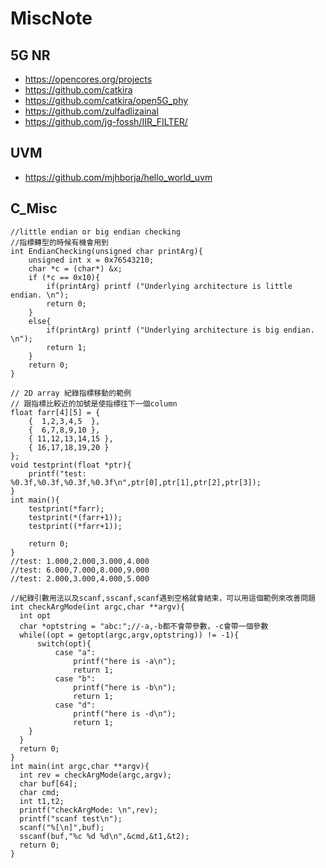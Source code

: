 # MiscNote

## 5G NR
* https://opencores.org/projects
* https://github.com/catkira
* https://github.com/catkira/open5G_phy
* https://github.com/zulfadlizainal
* https://github.com/jg-fossh/IIR_FILTER/

## UVM
* https://github.com/mjhborja/hello_world_uvm

## C_Misc

```clike=
//little endian or big endian checking
//指標轉型的時候有機會用到
int EndianChecking(unsigned char printArg){
    unsigned int x = 0x76543210;
    char *c = (char*) &x;
    if (*c == 0x10){
        if(printArg) printf ("Underlying architecture is little endian. \n");
        return 0;
    }
    else{
        if(printArg) printf ("Underlying architecture is big endian. \n");
        return 1;
    }
    return 0;
}
```

```clike=
// 2D array 紀錄指標移動的範例
// 跟指標比較近的加號是使指標往下一個column
float farr[4][5] = {
	{  1,2,3,4,5  },
	{  6,7,8,9,10 },
	{ 11,12,13,14,15 },
	{ 16,17,18,19,20 }
};
void testprint(float *ptr){
	printf("test: %0.3f,%0.3f,%0.3f,%0.3f\n",ptr[0],ptr[1],ptr[2],ptr[3]);
}
int main(){
	testprint(*farr);
	testprint(*(farr+1));
	testprint((*farr+1));
	
	return 0;
}
//test: 1.000,2.000,3.000,4.000
//test: 6.000,7.000,8.000,9.000
//test: 2.000,3.000,4.000,5.000
```

```clike=
//紀錄引數用法以及scanf,sscanf,scanf遇到空格就會結束，可以用這個範例來改善問題
int checkArgMode(int argc,char **argv){
  int opt
  char *optstring = "abc:";//-a,-b都不會帶參數，-c會帶一個參數
  while((opt = getopt(argc,argv,optstring)) != -1){
      switch(opt){
          case "a":
              printf("here is -a\n");
              return 1;
          case "b":
              printf("here is -b\n");
              return 1;
          case "d":
              printf("here is -d\n");
              return 1;
    }
  }
  return 0;
}
int main(int argc,char **argv){
  int rev = checkArgMode(argc,argv);
  char buf[64];
  char cmd;
  int t1,t2;
  printf("checkArgMode: \n",rev); 
  printf("scanf test\n");
  scanf("%[\n]",buf);
  sscanf(buf,"%c %d %d\n",&cmd,&t1,&t2);
  return 0; 
}
```
